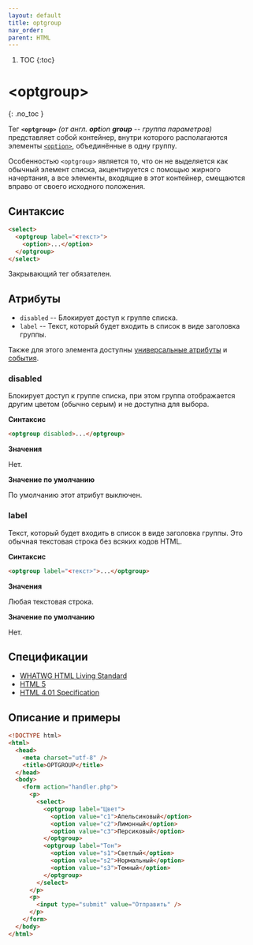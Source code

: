 ```yaml
---
layout: default
title: optgroup
nav_order:
parent: HTML
---
```


<!-- prettier-ignore-start -->
1. TOC
{:toc}

# &lt;optgroup&gt;
{: .no_toc }
<!-- prettier-ignore-end -->

Тег **`<optgroup>`** _(от англ. **opt**ion **group** -- группа параметров)_ представляет собой контейнер, внутри которого располагаются элементы [`<option>`](/html/option/), объединённые в одну группу.

Особенностью `<optgroup>` является то, что он не выделяется как обычный элемент списка, акцентируется с помощью жирного начертания, а все элементы, входящие в этот контейнер, смещаются вправо от своего исходного положения.

## Синтаксис

```html
<select>
  <optgroup label="<текст>">
    <option>...</option>
  </optgroup>
</select>
```

Закрывающий тег обязателен.

## Атрибуты

- `disabled` -- Блокирует доступ к группе списка.
- `label` -- Текст, который будет входить в список в виде заголовка группы.

Также для этого элемента доступны [универсальные атрибуты](/lib/uni-attr/) и [события](/lib/events/).

### disabled

Блокирует доступ к группе списка, при этом группа отображается другим цветом (обычно серым) и не доступна для выбора.

**Синтаксис**

```html
<optgroup disabled>...</optgroup>
```

**Значения**

Нет.

**Значение по умолчанию**

По умолчанию этот атрибут выключен.

### label

Текст, который будет входить в список в виде заголовка группы. Это обычная текстовая строка без всяких кодов HTML.

**Синтаксис**

```html
<optgroup label="<текст>">...</optgroup>
```

**Значения**

Любая текстовая строка.

**Значение по умолчанию**

Нет.

## Спецификации

- [WHATWG HTML Living Standard](https://html.spec.whatwg.org/multipage/forms.html#the-optgroup-element)
- [HTML 5](http://www.w3.org/TR/html5/forms.html#the-optgroup-element)
- [HTML 4.01 Specification](http://www.w3.org/TR/html401/interact/forms.html#h-17.6)

## Описание и примеры

```html
<!DOCTYPE html>
<html>
  <head>
    <meta charset="utf-8" />
    <title>OPTGROUP</title>
  </head>
  <body>
    <form action="handler.php">
      <p>
        <select>
          <optgroup label="Цвет">
            <option value="c1">Апельсиновый</option>
            <option value="c2">Лимонный</option>
            <option value="c3">Персиковый</option>
          </optgroup>
          <optgroup label="Тон">
            <option value="s1">Светлый</option>
            <option value="s2">Нормальный</option>
            <option value="s3">Темный</option>
          </optgroup>
        </select>
      </p>
      <p>
        <input type="submit" value="Отправить" />
      </p>
    </form>
  </body>
</html>
```
